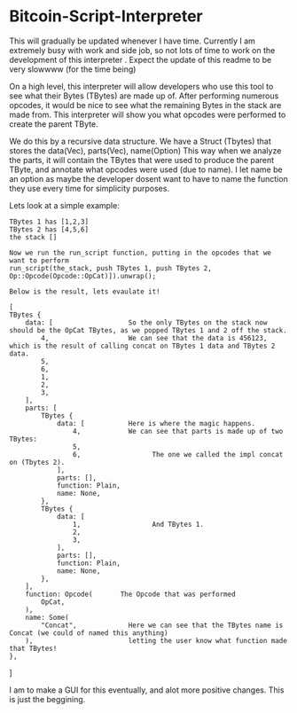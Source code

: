 # Bitcoin-Script-Interpreter
This will gradually be updated whenever I have time. 
Currently I am extremely busy with work and side job, so not lots of time to work on the development of this interpreter .
Expect the update of this readme to be very slowwww (for the time being)

On a high level, this interpreter will allow developers who use this tool to see what their Bytes (TBytes) are made up of. 
After performing numerous opcodes, it would be nice to see what the remaining Bytes in the stack are made from. 
This interpreter will show you what opcodes were performed to create the parent TByte.

We do this by a recursive data structure.
We have a Struct (Tbytes) that stores the data(Vec<u8>), parts(Vec<TBytes>), name(Option<String>)
This way when we analyze the parts, it will contain the TBytes that were used to produce the parent TByte, and annotate what opcodes were used (due to name).
I let name be an option as maybe the developer dosent want to have to name the function they use every time for simplicity purposes. 

Lets look at a simple example:

    TBytes 1 has [1,2,3]
    TBytes 2 has [4,5,6]
    the stack []
    
    Now we run the run_script function, putting in the opcodes that we want to perform
    run_script(the_stack, push TBytes 1, push TBytes 2, Op::Opcode(Opcode::OpCat)]).unwrap();
    
    Below is the result, lets evaulate it!
    
    [
    TBytes {
        data: [                   So the only TBytes on the stack now should be the OpCat TBytes, as we popped TBytes 1 and 2 off the stack.
            4,                    We can see that the data is 456123, which is the result of calling concat on TBytes 1 data and TBytes 2 data.
            5,                    
            6,
            1,
            2,
            3,
        ],
        parts: [
            TBytes {
                data: [           Here is where the magic happens. 
                    4,            We can see that parts is made up of two TBytes:
                    5,              
                    6,                  The one we called the impl concat on (Tbytes 2).
                ],
                parts: [],      
                function: Plain,
                name: None,     
            },
            TBytes {
                data: [
                    1,                  And TBytes 1.
                    2,
                    3,
                ],
                parts: [],
                function: Plain,
                name: None,
            },
        ],
        function: Opcode(       The Opcode that was performed
            OpCat,
        ),
        name: Some(
            "Concat",             Here we can see that the TBytes name is Concat (we could of named this anything)
        ),                        letting the user know what function made that TBytes!
    },
]
    


I am to make a GUI for this eventually, and alot more positive changes. 
This is just the beggining.

